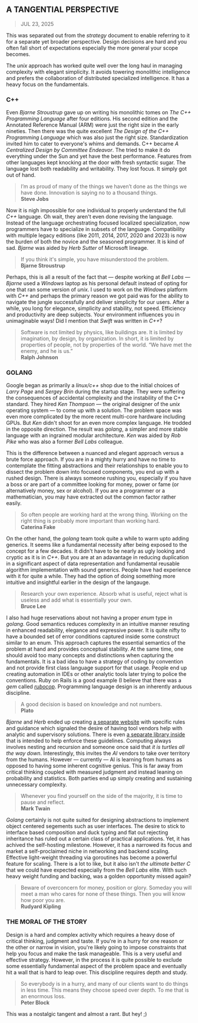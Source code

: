 ## A TANGENTIAL PERSPECTIVE
> JUL 23, 2025

This was separated out from the _strategy_ document to enable
referring to it for a separate yet broader perspective.
Design decisions are hard and you often fall short of expectations
especially the more general your scope becomes.

The _unix_ approach has worked quite well over the long haul
in managing complexity with elegant simplicity.  It avoids
towering monolithic intelligence and prefers the collaboration
of distributed specialized intelligence.
It has a heavy focus on the fundamentals.

### C++

Even _Bjarne Stroustrup_ gave up on writing his monolithic tomes
on _The C++ Programming Language_ after four editions.
His second edition and the Annotated Reference Manual (ARM) were
just the right size in the early nineties.
Then there was the quite excellent _The Design of the C++ Programming
Language_ which was also just the right size.
Standardization invited him to cater to everyone's whims and demands.
C++ became _A Centralized Design by Committee Endeavor_.
The tried to make it do everything under the Sun and yet have the
best performance.
Features from other languages kept knocking at the door with
fresh syntactic sugar.
The language lost both readability and writability.
They lost focus.  It simply got out of hand.

> I’m as proud of many of the things we haven’t done
> as the things we have done.
> Innovation is saying no to a thousand things.  
> **Steve Jobs**

Now it is nigh impossible for one individual to properly understand
the full _C++_ language.  Oh wait, they aren't even done revising
the language.  Instead of the language orchestrating focused
localized specialization, now programmers have to specialize
in subsets of the language.  Compatibility with multiple legacy
editions (like 2011, 2014, 2017, 2020 and 2023) is now the burden
of both the novice and the seasoned programmer.
It is kind of sad.
_Bjarne_ was aided by _Herb Sutter_ of Microsoft lineage.

> If you think it's simple, you have misunderstood the problem.  
> **Bjarne Stroustrup**

Perhaps, this is all a result of the fact that — despite
working at _Bell Labs_ — _Bjarne_ used a _Windows_ laptop
as his personal default instead of opting for one that ran
some version of _unix_.  I used to work on the _Windows_
platform with _C++_ and perhaps the primary reason we got paid
was for the ability to navigate the jungle successfully and
deliver simplicity for our users.
After a while, you long for elegance, simplicity and stability,
not speed.  Efficiency and productivity are deep subjects.
Your environment influences you in unimaginable ways!
Did I mention that _Swift_ was written in _C++_?

> Software is not limited by physics, like buildings are.
> It is limited by imagination, by design, by organization.
> In short, it is limited by properties of people, not by properties
> of the world.
> “We have met the enemy, and he is us.”  
> **Ralph Johnson**

### GOLANG

Google began as primarily a _linux/c++_ shop due to the initial
choices of _Larry Page_ and _Sergey Brin_ during the startup stage.
They were suffering the consequences of accidental complexity and
the instability of the C++ standard.
They hired _Ken Thompson_ — the original designer of the _unix_
operating system — to come up with a solution.
The problem space was even more complicated by the more recent
multi-core hardware including GPUs.
But _Ken_ didn't shoot for an even more complex language.
He trodded in the opposite direction.
The result was _golang_, a simpler and more stable language with
an ingrained modular architecture.
_Ken_ was aided by _Rob Pike_ who was also a former _Bell Labs_
colleague.

This is the difference between a nuanced and elegant approach
versus a brute force approach.
If you are in a mighty hurry and have no time to contemplate
the fitting abstractions and their relationships to enable
you to dissect the problem down into focused components,
you end up with a rushed design.
There is always someone rushing you, especially if you have
a boss or are part of a committee looking for money, power
or fame (or alternatively money, sex or alcohol).
If you are a programmer or a mathematician, you may have
extracted out the common factor rather easily.

> So often people are working hard at the wrong thing.
> Working on the right thing is probably more important than
> working hard.  
> **Caterina Fake**

On the other hand, the _golang_ team took quite a while to warm upto
adding generics.  It seems like a fundamental necessity after being
exposed to the concept for a few decades.  It didn't have to be
nearly as ugly looking and cryptic as it is in _C++_.  But you are at
an adavantage in reducing duplication in a significant aspect of
data representation and fundamental reusable algorithm implementation
with sound generics.  People have had experience with
it for quite a while.  They had the option of doing something
more intuitive and insightful earlier in the design of the langauge.

> Research your own experience.  Absorb what is useful, reject
> what is useless and add what is essentially your own.  
> **Bruce Lee**

I also had huge reservations about not having a proper _enum_
type in _golang_.  Good semantics reduces complexity in an intuitive
manner resuting in enhanced readability, elegance and expressive power.
It is quite nifty to have a bounded set of error conditions
captured inside some construct similar to an enum.
This approach captures the essential semantics of the problem
at hand and provides conceptual stability.
At the same time, one should avoid too many concepts and distinctions
when capturing the fundamentals.
It is a bad idea to have a strategy of coding by convention and not
provide first class language support for that usage.
People end up creating automation in IDEs or other analytic tools
later trying to police the conventions.  Ruby on Rails is a good
example (I believe that there was a _gem_ called
[_rubocop_](https://rubocop.org).
Programming language design is an inherently arduous discipline.

> A good decision is based on knowledge and not numbers.  
> **Plato**

_Bjarne_ and _Herb_ ended up creating
[a separate website](https://isocpp.github.io/CppCoreGuidelines/CppCoreGuidelines)
with specific rules and guidance which signaled the desire of having
tool vendors help with analytic and supervisory solutions.  There is even
[a separate library inside](https://isocpp.github.io/CppCoreGuidelines/CppCoreGuidelines#gsl-guidelines-support-library)
that is intended to help enforce these guidelines.
Computing always involves nesting and recursion and someone once
said that _it is turtles all the way down_.
Interestingly, this invites the _AI_ vendors to take over territory from the humans.
However — currently — AI is learning from humans as opposed to having some
inherent cognitive genius.
This is far away from critical thinking coupled with measured judgment
and instead leaning on probability and statistics.
Both parties end up simply creating and sustaining unnecessary complexity.

> Whenever you find yourself on the side of the majority,
> it is time to pause and reflect.  
> **Mark Twain**

_Golang_ certainly is not quite suited for designing abstractions
to implement object centered segements such as user interfaces.
The desire to stick to interface based composition and duck typing
and flat out rejecting inheritance has ruled out a certain class
of practical applications.
Yet, it has achived the self-hosting milestone.
However, it has a narrowed its focus and market a self-proclaimed
niche in networking and backend scaling.
Effective light-weight threading via goroutines has become a powerful
feature for scaling.
There is a lot to like, but it also isn't _the ultimate better C_
that we could have expected especially from the _Bell Labs_ elite.
With such heavy weight funding and backing, was a golden opportunity
missed again?

> Beware of overconcern for money, position or glory.
> Someday you will meet a man who cares for none of these things.
> Then you will know how poor you are.  
> **Rudyard Kipling**

### THE MORAL OF THE STORY

Design is a hard and complex activity which requires a heavy dose
of critical thinking, judgment and taste.
If you're in a hurry for one reason or the other or narrow in vision,
you're likely going to impose constraints that help you focus and
make the task manageable.
This is a very useful and effective strategy.
However, in the process it is quite possible to exclude some essentially
fundamental aspect of the problem space and eventually hit a wall
that is hard to leap over.
This discipline requires depth and study.

> So everybody is in a hurry, and many of our clients want to do
> things in less time.
> This means they choose speed over depth.
> To me that is an enormous loss.  
> **Peter Block**

This was a nostalgic tangent and almost a rant.  But hey! ;)
